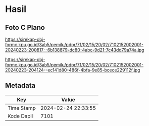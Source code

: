 # Hasil

## Foto C Plano

https://sirekap-obj-formc.kpu.go.id/3ab5/pemilu/pdpr/71/02/15/20/02/7102152002001-20240223-200817--6b138879-dc80-4abc-9d21-7c43dd79a74a.jpg

https://sirekap-obj-formc.kpu.go.id/3ab5/pemilu/pdpr/71/02/15/20/02/7102152002001-20240223-204124--ec141d80-486f-4bfa-9e85-bcece229112f.jpg


## Metadata

| Key        | Value               |
| ---------- | ------------------- |
| Time Stamp | 2024-02-24 22:33:55 |
| Kode Dapil | 7101                |



